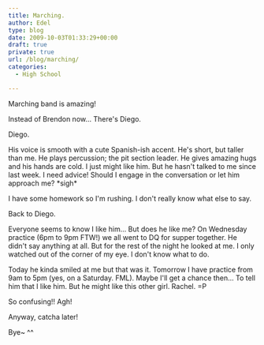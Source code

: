 ```yaml
---
title: Marching.
author: Edel
type: blog
date: 2009-10-03T01:33:29+00:00
draft: true
private: true
url: /blog/marching/
categories:
  - High School

---
```

Marching band is amazing!

Instead of Brendon now... There's Diego.

Diego.

His voice is smooth with a cute Spanish-ish accent. He's short, but taller than me. He plays percussion; the pit section leader. He gives amazing hugs and his hands are cold. I just might like him. But he hasn't talked to me since last week. I need advice! Should I engage in the conversation or let him approach me? \*sigh\*

I have some homework so I'm rushing. I don't really know what else to say.

Back to Diego.

Everyone seems to know I like him... But does he like me? On Wednesday practice (6pm to 9pm FTW!) we all went to DQ for supper together. He didn't say anything at all. But for the rest of the night he looked at me. I only watched out of the corner of my eye. I don't know what to do.

Today he kinda smiled at me but that was it. Tomorrow I have practice from 9am to 5pm (yes, on a Saturday. FML). Maybe I'll get a chance then... To tell him that I like him. But he might like this other girl. Rachel. =P

So confusing!! Agh!

Anyway, catcha later!

Bye~ ^^


